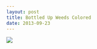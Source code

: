 ```yaml
---
layout: post
title: Bottled Up Weeds Colored
date: 2013-09-23
---
```

![](https://farm4.staticflickr.com/3776/9017277574_175b70d52a_c.jpg)